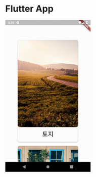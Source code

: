 # Flutter App

![app gif](https://github.com/sunghwanpark/flutter_practice/blob/master/untitled.gif)
